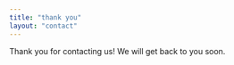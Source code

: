 ```yaml
---
title: "thank you" 
layout: "contact"
---
```


<p>Thank you for contacting us! We will get back to you soon.</P>